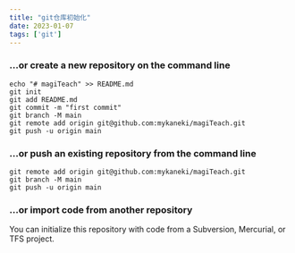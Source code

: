 ```yaml
---
title: "git仓库初始化"
date: 2023-01-07
tags: ['git']
---
```




### …or create a new repository on the command line



```
echo "# magiTeach" >> README.md
git init
git add README.md
git commit -m "first commit"
git branch -M main
git remote add origin git@github.com:mykaneki/magiTeach.git
git push -u origin main
```

### …or push an existing repository from the command line



```
git remote add origin git@github.com:mykaneki/magiTeach.git
git branch -M main
git push -u origin main
```

### …or import code from another repository

You can initialize this repository with code from a Subversion, Mercurial, or TFS project.